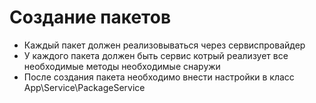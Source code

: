 # Создание пакетов
  * Каждый пакет должен реализовываться через сервиспровайдер
  * У каждого пакета должен быть сервис котрый реализует все необходимые методы необходимые снаружи
  * После создания пакета необходимо внести настройки в класс App\Service\PackageService